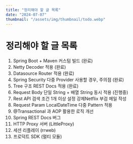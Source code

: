 ```yaml
---
title: "정리해야 할 글 목록"
date: "2024-07-07"
thumbnail: "/assets/img/thumbnail/todo.webp"
---
```


# 정리해야 할 글 목록

1. Spring Boot + Maven 커스텀 빌드 (완료)
2. Netty Decoder 적용 (완료)
3. Datasource Router 적용 (완료)
4. Spring Security 다중 Provider 사용할 경우, 주의점 (완료)
5. Tree 구조 REST Docs 적용 (완료)
6. Request Body 단일 String + 배열 String 동시 적용 (진행중)
7. Rest API 검색 조건 1개 이상 설정 강제Netflix 부검 메일 작성
8. Request Param LocalDateTime 다중 Pattern 적용
9. @Transactional 과 AOP 활용한 로직 개선
10. Spring REST Docs 버그
11. HTTP Proxy 서버 (LittleProxy)
12. 세션 리플레이 (rrweb)
13. 프로덕트 SDK (멀티 모듈)